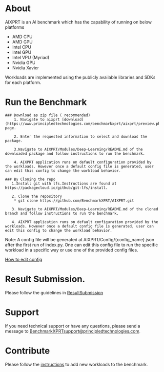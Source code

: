 # About

AIXPRT is an AI benchmark which has the capability of running on below platforms  
* AMD CPU
* AMD GPU
* Intel CPU
* Intel GPU
* Intel VPU (Myriad)
* Nvidia GPU
* Nvidia Xavier

Workloads are implemented using the publicly available libraries and SDKs for each platform.

# Run the Benchmark
    ### Download as zip file ( recommended)
        1. Navigate to aixprt [download](https://www.principledtechnologies.com/benchmarkxprt/aixprt/preview.php) page.
        
        2. Enter the requested information to select and download the package. 
        
        3.Navigate to AIXPRT/Modules/Deep-Learning/README.md of the downloaded package and follow instructions to run the benchmark.
        
        4. AIXPRT application runs on default configuration provided by the workloads. However once a default config file is generated, user can edit this config to change the workload behavior.
        
    ### By Cloning the repo 
       1.Install git with lfs.Instructions are found at https://packagecloud.io/github/git-lfs/install.
    
       2. Clone the repository 
        * git clone https://github.com/BenchmarkXPRT/AIXPRT.git
    
       3. Navigate to AIXPRT/Modules/Deep-Learning/README.md of the cloned branch and follow instructions to run the benchmark.
    
       4. AIXPRT application runs on default configuration provided by the workloads. However once a default config file is generated, user can edit this config to change the workload behavior.
    
    
Note: A config file will be generated at AIXPRT/Config/{config_name}.json after the first run of index.py. One can edit this config file to run the specific workload in a specific way or use one of the provided config files. 

[How to edit config](https://github.com/BenchmarkXPRT/AIXPRT/blob/master/Tensorflow/AIXPRT/EditConfig.md)

# Result Submission. 
Please follow the guidelines in [ResultSubmission](https://github.com/BenchmarkXPRT/AIXPRT/blob/master/Tensorflow/AIXPRT/ResultSubmission.md)

# Support
If you need technical support or have any questions, please send a message to BenchmarkXPRTsupport@principledtechnologies.com.

# Contribute
Please follow the [instructions](https://github.com/BenchmarkXPRT/AIXPRT/blob/master/Tensorflow/AIXPRT/Add_Edit_Workload.md) to add new workloads to the benchmark.
